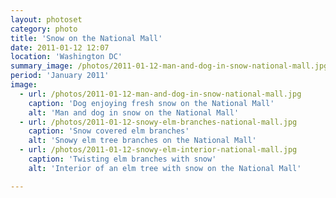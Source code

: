 ```yaml
---
layout: photoset
category: photo
title: 'Snow on the National Mall'
date: 2011-01-12 12:07
location: 'Washington DC'
summary_image: /photos/2011-01-12-man-and-dog-in-snow-national-mall.jpg
period: 'January 2011'
image:
  - url: /photos/2011-01-12-man-and-dog-in-snow-national-mall.jpg
    caption: 'Dog enjoying fresh snow on the National Mall'
    alt: 'Man and dog in snow on the National Mall'
  - url: /photos/2011-01-12-snowy-elm-branches-national-mall.jpg
    caption: 'Snow covered elm branches'
    alt: 'Snowy elm tree branches on the National Mall'
  - url: /photos/2011-01-12-snowy-elm-interior-national-mall.jpg
    caption: 'Twisting elm branches with snow'
    alt: 'Interior of an elm tree with snow on the National Mall'

---
```

